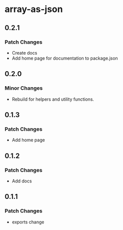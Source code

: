 # array-as-json

## 0.2.1

### Patch Changes

- Create docs
- Add home page for documentation to package.json

## 0.2.0

### Minor Changes

- Rebuild for helpers and utility functions.

## 0.1.3

### Patch Changes

- Add home page

## 0.1.2

### Patch Changes

- Add docs

## 0.1.1

### Patch Changes

- exports change
